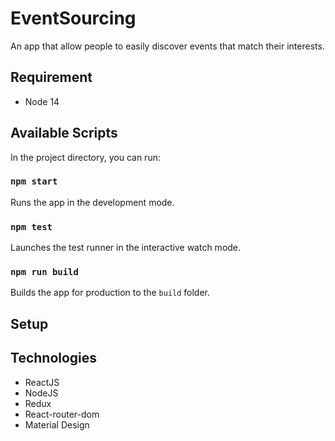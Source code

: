 # EventSourcing
An app that allow people to easily discover events that match their interests.

## Requirement
- Node 14

## Available Scripts

In the project directory, you can run:

### `npm start`

Runs the app in the development mode.

### `npm test`

Launches the test runner in the interactive watch mode.

### `npm run build`

Builds the app for production to the `build` folder.


## Setup



## Technologies
- ReactJS
- NodeJS
- Redux
- React-router-dom
- Material Design
